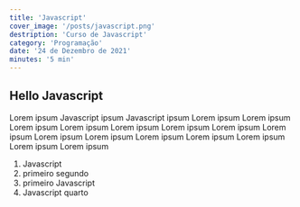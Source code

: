 ```yaml
---
title: 'Javascript'
cover_image: '/posts/javascript.png'
destription: 'Curso de Javascript'
category: 'Programação'
date: '24 de Dezembro de 2021'
minutes: '5 min'
---
```

## Hello Javascript

Lorem ipsum Javascript ipsum Javascript ipsum Lorem ipsum Lorem ipsum Lorem ipsum Lorem ipsum Lorem ipsum Lorem ipsum Lorem ipsum Lorem ipsum Lorem ipsum Lorem ipsum Lorem ipsum Lorem ipsum Lorem ipsum Lorem ipsum Lorem ipsum 

1. Javascript
1. primeiro segundo
1. primeiro Javascript
1. Javascript quarto